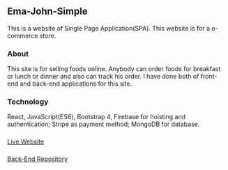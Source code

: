 ## Ema-John-Simple
This is a website of Single Page Application(SPA). This website is for a e-commerce store. 
### About 
This site is for selling foods online. Anybody can order foods for breakfast or lunch or dinner and also can track his order. I have done both of front-end and back-end applications for this site. 

### Technology
React, JavaScript(ES6), Bootstrap 4, Firebase for hoisting and authentication; Stripe as payment method; MongoDB for database.


### 
[Live Website](https://ema-john-practice.web.app/)

### 
[Back-End Repository](https://github.com/S-Delowar/node-mongo)

